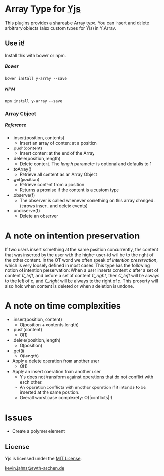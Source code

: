 
# Array Type for [Yjs](https://github.com/y-js/yjs)

This plugins provides a shareable Array type. You can insert and delete arbitrary objects (also custom types for Yjs) in Y.Array.

## Use it!
Install this with bower or npm.

##### Bower
```
bower install y-array --save
```

##### NPM
```
npm install y-array --save
```

### Array Object

##### Reference

* .insert(position, contents)
  * Insert an array of content at a position
* .push(content)
  * Insert content at the end of the Array
* .delete(position, length)
  * Delete content. The *length* parameter is optional and defaults to 1
* .toArray()
  * Retrieve all content as an Array Object
* .get(position)
  * Retrieve content from a position
  * Returns a promise if the content is a custom type
* .observe(f)
  * The observer is called whenever something on this array changed. (throws insert, and delete events)
* .unobserve(f)
  * Delete an observer


# A note on intention preservation
If two users insert something at the same position concurrently, the content that was inserted by the user with the higher user-id will be to the right of the other content. In the OT world we often speak of *intention preservation*, which is very loosely defined in most cases. This type has the following notion of intention preservation: When a user inserts content *c* after a set of content *C_left*, and before a set of content *C_right*, then *C_left* will be always to the left of c, and *C_right* will be always to the right of *c*. This property will also hold when content is deleted or when a deletion is undone.

# A note on time complexities
* .insert(position, content)
  * O(position + contents.length)
* .push(content)
  * O(1)
* .delete(position, length)
  * O(position)
* .get(i)
  * O(length)
* Apply a delete operation from another user
  * O(1)
* Apply an insert operation from another user
  * Yjs does not transform against operations that do not conflict with each other.
  * An operation conflicts with another operation if it intends to be inserted at the same position.
  * Overall worst case complexety: O(|conflicts|!)

# Issues
* Create a polymer element

## License
Yjs is licensed under the [MIT License](./LICENSE).

<kevin.jahns@rwth-aachen.de>